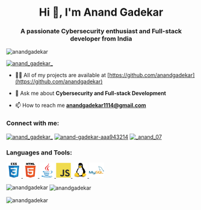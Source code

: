 <h1 align="center">Hi 👋, I'm Anand Gadekar</h1>
<h3 align="center">A passionate Cybersecurity enthusiast and Full-stack developer from India</h3>

<p align="left"> <img src="https://komarev.com/ghpvc/?username=anandgadekar&label=Profile%20views&color=0e75b6&style=flat" alt="anandgadekar" /> </p>

<p align="left"> <a href="https://twitter.com/anand_gadekar_" target="blank"><img src="https://img.shields.io/twitter/follow/anand_gadekar_?logo=twitter&style=for-the-badge" alt="anand_gadekar_" /></a> </p>

- 👨‍💻 All of my projects are available at [https://github.com/anandgadekar](https://github.com/anandgadekar)

- 💬 Ask me about **Cybersecurity and Full-stack Development**

- 📫 How to reach me **anandgadekar1114@gmail.com**

<h3 align="left">Connect with me:</h3>
<p align="left">
<a href="https://twitter.com/anand_gadekar_" target="blank"><img align="center" src="https://raw.githubusercontent.com/rahuldkjain/github-profile-readme-generator/master/src/images/icons/Social/twitter.svg" alt="anand_gadekar_" height="30" width="40" /></a>
<a href="https://linkedin.com/in/anand-gadekar-aaa943214" target="blank"><img align="center" src="https://raw.githubusercontent.com/rahuldkjain/github-profile-readme-generator/master/src/images/icons/Social/linked-in-alt.svg" alt="anand-gadekar-aaa943214" height="30" width="40" /></a>
<a href="https://www.leetcode.com/_anand_07" target="blank"><img align="center" src="https://raw.githubusercontent.com/rahuldkjain/github-profile-readme-generator/master/src/images/icons/Social/leet-code.svg" alt="_anand_07" height="30" width="40" /></a>
</p>

<h3 align="left">Languages and Tools:</h3>
<p align="left"> <a href="https://www.w3schools.com/css/" target="_blank" rel="noreferrer"> <img src="https://raw.githubusercontent.com/devicons/devicon/master/icons/css3/css3-original-wordmark.svg" alt="css3" width="40" height="40"/> </a> <a href="https://www.w3.org/html/" target="_blank" rel="noreferrer"> <img src="https://raw.githubusercontent.com/devicons/devicon/master/icons/html5/html5-original-wordmark.svg" alt="html5" width="40" height="40"/> </a> <a href="https://www.java.com" target="_blank" rel="noreferrer"> <img src="https://raw.githubusercontent.com/devicons/devicon/master/icons/java/java-original.svg" alt="java" width="40" height="40"/> </a> <a href="https://developer.mozilla.org/en-US/docs/Web/JavaScript" target="_blank" rel="noreferrer"> <img src="https://raw.githubusercontent.com/devicons/devicon/master/icons/javascript/javascript-original.svg" alt="javascript" width="40" height="40"/> </a> <a href="https://www.linux.org/" target="_blank" rel="noreferrer"> <img src="https://raw.githubusercontent.com/devicons/devicon/master/icons/linux/linux-original.svg" alt="linux" width="40" height="40"/> </a> <a href="https://www.mysql.com/" target="_blank" rel="noreferrer"> <img src="https://raw.githubusercontent.com/devicons/devicon/master/icons/mysql/mysql-original-wordmark.svg" alt="mysql" width="40" height="40"/> </a> </p>

<p><img align="left" src="https://github-readme-stats.vercel.app/api/top-langs?username=anandgadekar&show_icons=true&locale=en&layout=compact" alt="anandgadekar" /></p>

<p>&nbsp;<img align="center" src="https://github-readme-stats.vercel.app/api?username=anandgadekar&show_icons=true&locale=en" alt="anandgadekar" /></p>

<p><img align="center" src="https://github-readme-streak-stats.herokuapp.com/?user=anandgadekar&" alt="anandgadekar" /></p>
